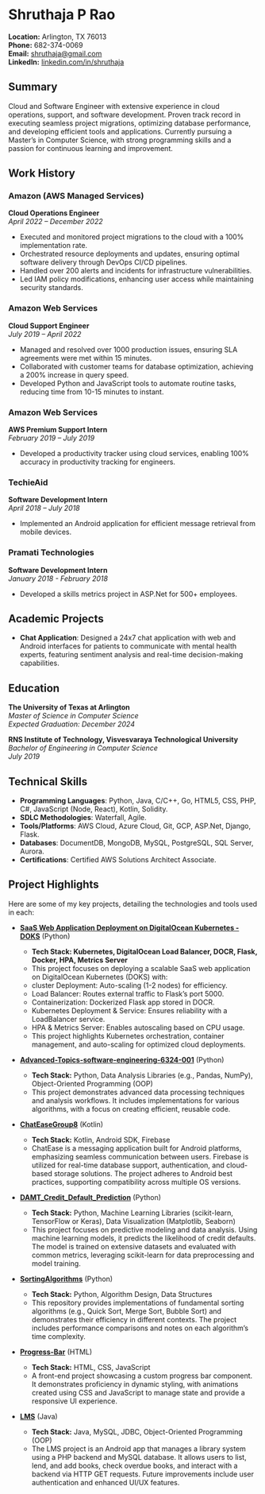 # Shruthaja P Rao

**Location:** Arlington, TX 76013  
**Phone:** 682-374-0069  
**Email:** [shruthaja@gmail.com](mailto:shruthaja@gmail.com)  
**LinkedIn:** [linkedin.com/in/shruthaja](http://www.linkedin.com/in/shruthaja)  

## Summary

Cloud and Software Engineer with extensive experience in cloud operations, support, and software development. Proven track record in executing seamless project migrations, optimizing database performance, and developing efficient tools and applications. Currently pursuing a Master’s in Computer Science, with strong programming skills and a passion for continuous learning and improvement.

## Work History

### Amazon (AWS Managed Services)  
**Cloud Operations Engineer**  
*April 2022 – December 2022*  
- Executed and monitored project migrations to the cloud with a 100% implementation rate.
- Orchestrated resource deployments and updates, ensuring optimal software delivery through DevOps CI/CD pipelines.
- Handled over 200 alerts and incidents for infrastructure vulnerabilities.
- Led IAM policy modifications, enhancing user access while maintaining security standards.

### Amazon Web Services  
**Cloud Support Engineer**  
*July 2019 – April 2022*  
- Managed and resolved over 1000 production issues, ensuring SLA agreements were met within 15 minutes.
- Collaborated with customer teams for database optimization, achieving a 200% increase in query speed.
- Developed Python and JavaScript tools to automate routine tasks, reducing time from 10-15 minutes to instant.

### Amazon Web Services  
**AWS Premium Support Intern**  
*February 2019 – July 2019*  
- Developed a productivity tracker using cloud services, enabling 100% accuracy in productivity tracking for engineers.

### TechieAid  
**Software Development Intern**  
*April 2018 – July 2018*  
- Implemented an Android application for efficient message retrieval from mobile devices.

### Pramati Technologies  
**Software Development Intern**  
*January 2018 - February 2018*  
- Developed a skills metrics project in ASP.Net for 500+ employees.

## Academic Projects

- **Chat Application**: Designed a 24x7 chat application with web and Android interfaces for patients to communicate with mental health experts, featuring sentiment analysis and real-time decision-making capabilities.

## Education

**The University of Texas at Arlington**  
*Master of Science in Computer Science*  
*Expected Graduation: December 2024*  

**RNS Institute of Technology, Visvesvaraya Technological University**  
*Bachelor of Engineering in Computer Science*  
*July 2019*  

## Technical Skills

- **Programming Languages**: Python, Java, C/C++, Go, HTML5, CSS, PHP, C#, JavaScript (Node, React), Kotlin, Solidity.
- **SDLC Methodologies**: Waterfall, Agile.
- **Tools/Platforms**: AWS Cloud, Azure Cloud, Git, GCP, ASP.Net, Django, Flask.
- **Databases**: DocumentDB, MongoDB, MySQL, PostgreSQL, SQL Server, Aurora.
- **Certifications**: Certified AWS Solutions Architect Associate.

## Project Highlights

Here are some of my key projects, detailing the technologies and tools used in each:

- **[SaaS Web Application Deployment on DigitalOcean Kubernetes - DOKS](https://github.com/Shruthaja/DigitalOcean)** (Python)
  - **Tech Stack: Kubernetes, DigitalOcean Load Balancer, DOCR, Flask, Docker, HPA, Metrics Server**
  - This project focuses on deploying a scalable SaaS web application on DigitalOcean Kubernetes (DOKS) with:
  - cluster Deployment: Auto-scaling (1-2 nodes) for efficiency.
  - Load Balancer: Routes external traffic to Flask’s port 5000.
  - Containerization: Dockerized Flask app stored in DOCR.
  - Kubernetes Deployment & Service: Ensures reliability with a LoadBalancer service.
  - HPA & Metrics Server: Enables autoscaling based on CPU usage.
  - This project highlights Kubernetes orchestration, container management, and auto-scaling for optimized cloud deployments.

- **[Advanced-Topics-software-engineering-6324-001](https://github.com/Shruthaja/Advanced-Topics-software-engineering-6324-001)** (Python)  
  - **Tech Stack:** Python, Data Analysis Libraries (e.g., Pandas, NumPy), Object-Oriented Programming (OOP)  
  - This project demonstrates advanced data processing techniques and analysis workflows. It includes implementations for various algorithms, with a focus on creating efficient, reusable code.

- **[ChatEaseGroup8](https://github.com/Shruthaja/ChatEaseGroup8)** (Kotlin)  
  - **Tech Stack:** Kotlin, Android SDK, Firebase  
  - ChatEase is a messaging application built for Android platforms, emphasizing seamless communication between users. Firebase is utilized for real-time database support, authentication, and cloud-based storage solutions. The project adheres to Android best practices, supporting compatibility across multiple OS versions.

- **[DAMT_Credit_Default_Prediction](https://github.com/Shruthaja/DAMT_Credit_Default_Prediction)** (Python)  
  - **Tech Stack:** Python, Machine Learning Libraries (scikit-learn, TensorFlow or Keras), Data Visualization (Matplotlib, Seaborn)  
  - This project focuses on predictive modeling and data analysis. Using machine learning models, it predicts the likelihood of credit defaults. The model is trained on extensive datasets and evaluated with common metrics, leveraging scikit-learn for data preprocessing and model training.

- **[SortingAlgorithms](https://github.com/Shruthaja/SortingAlgorithms)** (Python)  
  - **Tech Stack:** Python, Algorithm Design, Data Structures  
  - This repository provides implementations of fundamental sorting algorithms (e.g., Quick Sort, Merge Sort, Bubble Sort) and demonstrates their efficiency in different contexts. The project includes performance comparisons and notes on each algorithm’s time complexity.

- **[Progress-Bar](https://github.com/Shruthaja/Progress-Bar)** (HTML)  
  - **Tech Stack:** HTML, CSS, JavaScript  
  - A front-end project showcasing a custom progress bar component. It demonstrates proficiency in dynamic styling, with animations created using CSS and JavaScript to manage state and provide a responsive UI experience.

- **[LMS](https://github.com/Shruthaja/LMS)** (Java)  
  - **Tech Stack:** Java, MySQL, JDBC, Object-Oriented Programming (OOP)  
  - The LMS project is an Android app that manages a library system using a PHP backend and MySQL database. It allows users to list, lend, and add books, check overdue books, and interact with a backend via HTTP GET requests. Future improvements include user authentication and enhanced UI/UX features.
